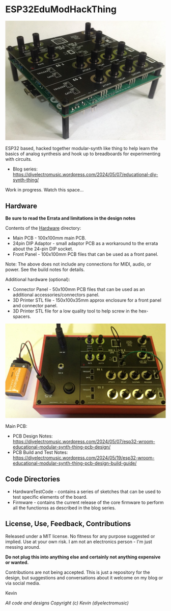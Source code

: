 # ESP32EduModHackThing

![Photo of the ESP32EduModHackThing](images/ESP32EduModHackThing.JPG)

ESP32 based, hacked together modular-synth like thing to help learn the basics of analog synthesis and hook up to breadboards for experimenting with circuits.

* Blog series: https://diyelectromusic.wordpress.com/2024/05/07/educational-diy-synth-thing/

Work in progress.  Watch this space...

## Hardware

**Be sure to read the Errata and limitations in the design notes**

Contents of the [Hardware](/Hardware) directory:
* Main PCB - 100x100mm main PCB.
* 24pin DIP Adaptor - small adaptor PCB as a workaround to the errata about the 24-pin DIP socket.
* Front Panel - 100x100mm PCB files that can be used as a front panel.

Note: The above does not include any connections for MIDI, audio, or power.  See the build notes for details.

Additional hardware (optional):
* Connector Panel - 50x100mm PCB files that can be used as an additional accessories/connectors panel.
* 3D Printer STL file - 150x100x35mm approx enclosure for a front panel and connector panel.
* 3D Printer STL file for a low quality tool to help screw in the hex-spacers.

![Photo of the ESP32EduModHackThing in its box](images/ESP32EduModHackThingBox.JPG)

Main PCB:
* PCB Design Notes: https://diyelectromusic.wordpress.com/2024/05/07/esp32-wroom-educational-modular-synth-thing-pcb-design/
* PCB Build and Test Notes: https://diyelectromusic.wordpress.com/2024/05/19/esp32-wroom-educational-modular-synth-thing-pcb-design-build-guide/

## Code Directories

* HardwareTestCode - contains a series of sketches that can be used to test specific elements of the board.
* Firmware - contains the current release of the core firmware to perform all the functionss as described in the blog series.

## License, Use, Feedback, Contributions

Released under a MIT license.  No fitness for any purpose suggested or implied.  Use at your own risk.  I am not an electronics person - I'm just messing around.

**Do not plug this into anything else and certainly not anything expensive or wanted.**

Contributions are not being accepted.  This is just a repository for the design, but suggestions and conversations about it welcome on my blog or via social media.

Kevin

_All code and designs Copyright (c) Kevin (diyelectromusic)_
